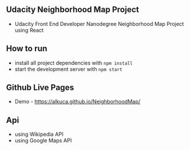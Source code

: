 ## Udacity Neighborhood Map Project

* Udacity Front End Developer Nanodegree Neighborhood Map Project using React

## How to run

* install all project dependencies with `npm install`
* start the development server with `npm start`

## Github Live Pages
* Demo - https://alkuca.github.io/NeighborhoodMap/

## Api

* using Wikipedia API
* using Google Maps API